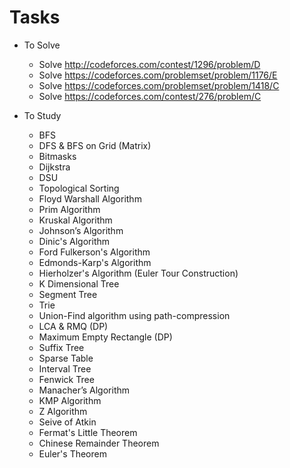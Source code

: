 # Tasks
  + To Solve
    - Solve http://codeforces.com/contest/1296/problem/D
    - Solve https://codeforces.com/problemset/problem/1176/E
    - Solve https://codeforces.com/problemset/problem/1418/C
    - Solve https://codeforces.com/contest/276/problem/C

  + To Study
    - BFS
    - DFS & BFS on Grid (Matrix)
    - Bitmasks
    - Dijkstra
    - DSU
    - Topological Sorting
    - Floyd Warshall Algorithm
    - Prim Algorithm
    - Kruskal Algorithm
    - Johnson’s Algorithm
    - Dinic's Algorithm
    - Ford Fulkerson's Algorithm
    - Edmonds-Karp's Algorithm
    - Hierholzer's Algorithm (Euler Tour Construction)
    - K Dimensional Tree
    - Segment Tree
    - Trie
    - Union-Find algorithm using path-compression
    - LCA & RMQ (DP)
    - Maximum Empty Rectangle (DP)
    - Suffix Tree
    - Sparse Table
    - Interval Tree
    - Fenwick Tree
    - Manacher’s Algorithm
    - KMP Algorithm
    - Z Algorithm
    - Seive of Atkin
    - Fermat's Little Theorem
    - Chinese Remainder Theorem
    - Euler's Theorem

